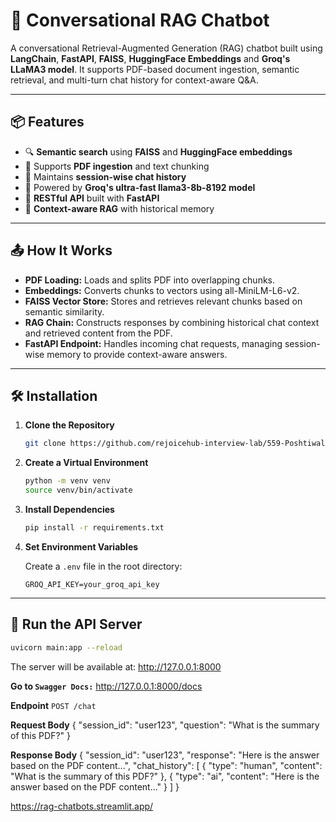# 🧠 Conversational RAG Chatbot

A conversational Retrieval-Augmented Generation (RAG) chatbot built using **LangChain**, **FastAPI**, **FAISS**, **HuggingFace Embeddings** and **Groq's LLaMA3 model**. It supports PDF-based document ingestion, semantic retrieval, and multi-turn chat history for context-aware Q&A.

---

## 📦 Features

* 🔍 **Semantic search** using **FAISS** and **HuggingFace embeddings**
* 📄 Supports **PDF ingestion** and text chunking
* 💬 Maintains **session-wise chat history**
* 🤖 Powered by **Groq's ultra-fast llama3-8b-8192 model**
* 🚀 **RESTful API** built with **FastAPI**
* 🧠 **Context-aware RAG** with historical memory

---

## 📤 How It Works

* **PDF Loading:** Loads and splits PDF into overlapping chunks.
* **Embeddings:** Converts chunks to vectors using all-MiniLM-L6-v2.
* **FAISS Vector Store:** Stores and retrieves relevant chunks based on semantic similarity.
* **RAG Chain:** Constructs responses by combining historical chat context and retrieved content from the PDF.
* **FastAPI Endpoint:** Handles incoming chat requests, managing session-wise memory to provide context-aware answers.

---

## 🛠️ Installation

1.  **Clone the Repository**

    ```bash
    git clone https://github.com/rejoicehub-interview-lab/559-Poshtiwala-Vishal-Nareshkumar-III.git
    ```

2.  **Create a Virtual Environment**

    ```bash
    python -m venv venv
    source venv/bin/activate
    ```

3.  **Install Dependencies**

    ```bash
    pip install -r requirements.txt
    ```

4.  **Set Environment Variables**

    Create a `.env` file in the root directory:

    ```env
    GROQ_API_KEY=your_groq_api_key
    ```

---

## 🚀 Run the API Server

```bash
uvicorn main:app --reload
```

The server will be available at: http://127.0.0.1:8000

**Go to `Swagger Docs:`** http://127.0.0.1:8000/docs

**Endpoint**
`POST /chat`

**Request Body**
{
  "session_id": "user123",
  "question": "What is the summary of this PDF?"
}

**Response Body**
{
  "session_id": "user123",
  "response": "Here is the answer based on the PDF content...",
  "chat_history": [
    {
      "type": "human",
      "content": "What is the summary of this PDF?"
    },
    {
      "type": "ai",
      "content": "Here is the answer based on the PDF content..."
    }
  ]
}

https://rag-chatbots.streamlit.app/